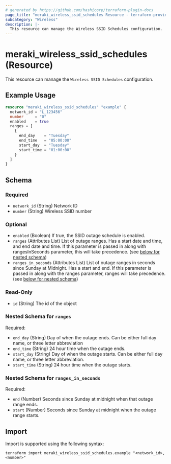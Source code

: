```yaml
---
# generated by https://github.com/hashicorp/terraform-plugin-docs
page_title: "meraki_wireless_ssid_schedules Resource - terraform-provider-meraki"
subcategory: "Wireless"
description: |-
  This resource can manage the Wireless SSID Schedules configuration.
---
```


# meraki_wireless_ssid_schedules (Resource)

This resource can manage the `Wireless SSID Schedules` configuration.

## Example Usage

```terraform
resource "meraki_wireless_ssid_schedules" "example" {
  network_id = "L_123456"
  number     = "0"
  enabled    = true
  ranges = [
    {
      end_day    = "Tuesday"
      end_time   = "05:00:00"
      start_day  = "Tuesday"
      start_time = "01:00:00"
    }
  ]
}
```

<!-- schema generated by tfplugindocs -->
## Schema

### Required

- `network_id` (String) Network ID
- `number` (String) Wireless SSID number

### Optional

- `enabled` (Boolean) If true, the SSID outage schedule is enabled.
- `ranges` (Attributes List) List of outage ranges. Has a start date and time, and end date and time. If this parameter is passed in along with rangesInSeconds parameter, this will take precedence. (see [below for nested schema](#nestedatt--ranges))
- `ranges_in_seconds` (Attributes List) List of outage ranges in seconds since Sunday at Midnight. Has a start and end. If this parameter is passed in along with the ranges parameter, ranges will take precedence. (see [below for nested schema](#nestedatt--ranges_in_seconds))

### Read-Only

- `id` (String) The id of the object

<a id="nestedatt--ranges"></a>
### Nested Schema for `ranges`

Required:

- `end_day` (String) Day of when the outage ends. Can be either full day name, or three letter abbreviation
- `end_time` (String) 24 hour time when the outage ends.
- `start_day` (String) Day of when the outage starts. Can be either full day name, or three letter abbreviation.
- `start_time` (String) 24 hour time when the outage starts.


<a id="nestedatt--ranges_in_seconds"></a>
### Nested Schema for `ranges_in_seconds`

Required:

- `end` (Number) Seconds since Sunday at midnight when that outage range ends.
- `start` (Number) Seconds since Sunday at midnight when the outage range starts.

## Import

Import is supported using the following syntax:

```shell
terraform import meraki_wireless_ssid_schedules.example "<network_id>,<number>"
```
